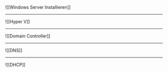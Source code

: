 ![[Windows Server Installieren]]

---

![[Hyper V]]

---

![[Domain Controller]]

---

![[DNS]]

---

![[DHCP]]
